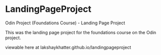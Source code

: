 # LandingPageProject
Odin Project (Foundations Course) - Landing Page Project

This was the landing page project for the foundations course on the Odin project. 

viewable here at lakshaykhatter.github.io/landingpageproject

